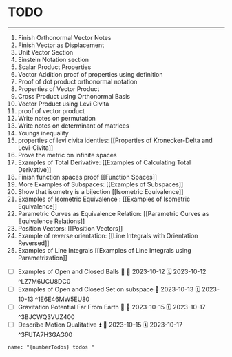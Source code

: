 # TODO
---

1. Finish Orthonormal Vector Notes
2. Finish Vector as Displacement
3. Unit Vector Section
4. Einstein Notation section
5. Scalar Product Properties 
6. Vector Addition proof of properties using definition
7. Proof of dot product orthonormal notation
8. Properties of Vector Product
9. Cross Product using Orthonormal Basis
10. Vector Product using Levi Civita
11. proof of vector product
12. Write notes on permutation
13. Write notes on determinant of matrices
14. Youngs inequality
15. properties of levi civita identies: [[Properties of Kronecker-Delta and Levi-Civita]]
16. Prove the metric on infinite spaces
17. Examples of Total Derivative: [[Examples of Calculating Total Derivative]]
18. Finish function spaces proof [[Function Spaces]]
19. More Examples of Subspaces: [[Examples of Subspaces]]
20. Show that isometry is a bijection [[Isometric Equivalence]]
21. Examples of Isometric Equivalence : [[Examples of Isometric Equivalence]]
22. Parametric Curves as Equivalence Relation: [[Parametric Curves as Equivalence Relations]]
23. Position Vectors: [[Position Vectors]]
24. Example of reverse orientation: [[Line Integrals with Orientation Reversed]]
25. Examples of Line Integrals [[Examples of Line Integrals using Parametrization]]

- [ ] Examples of Open and Closed Balls 🔼 🛫 2023-10-12 🗓 2023-10-12 ^LZ7M6UCU8DC0
- [ ] Examples of Open and Closed Set on subspace 🛫 2023-10-13 🗓 2023-10-13 ^1E6E46MW5EU80
- [ ] Gravitation Potential Far From Earth 🔼 🛫 2023-10-15 🗓 2023-10-17 ^3BJCWQ3VUZ400
- [ ] Describe Motion Qualitative ⏫ 🛫 2023-10-15 🗓 2023-10-17 ^3FUTA7H3GAG00
```sync-calendar
name: "{numberTodos} todos "
```

